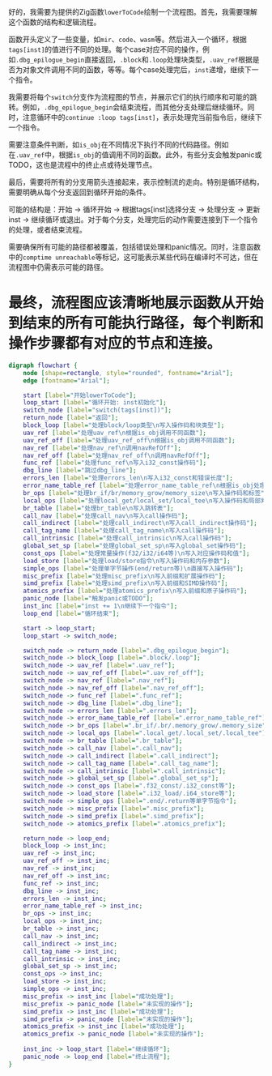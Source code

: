 好的，我需要为提供的Zig函数`lowerToCode`绘制一个流程图。首先，我需要理解这个函数的结构和逻辑流程。

函数开头定义了一些变量，如`mir`、`code`、`wasm`等。然后进入一个循环，根据`tags[inst]`的值进行不同的处理。每个case对应不同的操作，例如`.dbg_epilogue_begin`直接返回，`.block`和`.loop`处理块类型，`.uav_ref`根据是否为对象文件调用不同的函数，等等。每个case处理完后，`inst`递增，继续下一个指令。

我需要将每个`switch`分支作为流程图的节点，并展示它们的执行顺序和可能的跳转。例如，`.dbg_epilogue_begin`会结束流程，而其他分支处理后继续循环。同时，注意循环中的`continue :loop tags[inst]`，表示处理完当前指令后，继续下一个指令。

需要注意条件判断，如`is_obj`在不同情况下执行不同的代码路径。例如在`.uav_ref`中，根据`is_obj`的值调用不同的函数。此外，有些分支会触发panic或TODO，这也是流程中的终止点或待处理节点。

最后，需要将所有的分支用箭头连接起来，表示控制流的走向。特别是循环结构，需要明确从每个分支返回到循环开始的条件。

可能的结构是：开始 -> 循环开始 -> 根据tags[inst]选择分支 -> 处理分支 -> 更新inst -> 继续循环或退出。对于每个分支，处理完后的动作需要连接到下一个指令的处理，或者结束流程。

需要确保所有可能的路径都被覆盖，包括错误处理和panic情况。同时，注意函数中的`comptime unreachable`等标记，这可能表示某些代码在编译时不可达，但在流程图中仍需表示可能的路径。

最终，流程图应该清晰地展示函数从开始到结束的所有可能执行路径，每个判断和操作步骤都有对应的节点和连接。
================================================
```dot
digraph flowchart {
    node [shape=rectangle, style="rounded", fontname="Arial"];
    edge [fontname="Arial"];

    start [label="开始lowerToCode"];
    loop_start [label="循环开始: inst初始化"];
    switch_node [label="switch(tags[inst])"];
    return_node [label="返回"];
    block_loop [label="处理block/loop类型\n写入操作码和块类型"];
    uav_ref [label="处理uav_ref\n根据is_obj调用不同函数"];
    uav_ref_off [label="处理uav_ref_off\n根据is_obj调用不同函数"];
    nav_ref [label="处理nav_ref\n调用navRefOff"];
    nav_ref_off [label="处理nav_ref_off\n调用navRefOff"];
    func_ref [label="处理func_ref\n写入i32_const操作码"];
    dbg_line [label="跳过dbg_line"];
    errors_len [label="处理errors_len\n写入i32_const和错误长度"];
    error_name_table_ref [label="处理error_name_table_ref\n根据is_obj处理重定位"];
    br_ops [label="处理br_if/br/memory_grow/memory_size\n写入操作码和标签"];
    local_ops [label="处理local_get/local_set/local_tee\n写入操作码和局部索引"];
    br_table [label="处理br_table\n写入跳转表"];
    call_nav [label="处理call_nav\n写入call操作码"];
    call_indirect [label="处理call_indirect\n写入call_indirect操作码"];
    call_tag_name [label="处理call_tag_name\n写入call操作码"];
    call_intrinsic [label="处理call_intrinsic\n写入call操作码"];
    global_set_sp [label="处理global_set_sp\n写入global_set操作码"];
    const_ops [label="处理常量操作(f32/i32/i64等)\n写入对应操作码和值"];
    load_store [label="处理load/store指令\n写入操作码和内存参数"];
    simple_ops [label="处理单字节操作(end/return等)\n直接写入操作码"];
    misc_prefix [label="处理misc_prefix\n写入前缀和扩展操作码"];
    simd_prefix [label="处理simd_prefix\n写入前缀和SIMD操作码"];
    atomics_prefix [label="处理atomics_prefix\n写入前缀和原子操作码"];
    panic_node [label="触发panic或TODO"];
    inst_inc [label="inst += 1\n继续下一个指令"];
    loop_end [label="循环结束"];

    start -> loop_start;
    loop_start -> switch_node;

    switch_node -> return_node [label=".dbg_epilogue_begin"];
    switch_node -> block_loop [label=".block/.loop"];
    switch_node -> uav_ref [label=".uav_ref"];
    switch_node -> uav_ref_off [label=".uav_ref_off"];
    switch_node -> nav_ref [label=".nav_ref"];
    switch_node -> nav_ref_off [label=".nav_ref_off"];
    switch_node -> func_ref [label=".func_ref"];
    switch_node -> dbg_line [label=".dbg_line"];
    switch_node -> errors_len [label=".errors_len"];
    switch_node -> error_name_table_ref [label=".error_name_table_ref"];
    switch_node -> br_ops [label=".br_if/.br/.memory_grow/.memory_size"];
    switch_node -> local_ops [label=".local_get/.local_set/.local_tee"];
    switch_node -> br_table [label=".br_table"];
    switch_node -> call_nav [label=".call_nav"];
    switch_node -> call_indirect [label=".call_indirect"];
    switch_node -> call_tag_name [label=".call_tag_name"];
    switch_node -> call_intrinsic [label=".call_intrinsic"];
    switch_node -> global_set_sp [label=".global_set_sp"];
    switch_node -> const_ops [label=".f32_const/.i32_const等"];
    switch_node -> load_store [label=".i32_load/.i64_store等"];
    switch_node -> simple_ops [label=".end/.return等单字节指令"];
    switch_node -> misc_prefix [label=".misc_prefix"];
    switch_node -> simd_prefix [label=".simd_prefix"];
    switch_node -> atomics_prefix [label=".atomics_prefix"];

    return_node -> loop_end;
    block_loop -> inst_inc;
    uav_ref -> inst_inc;
    uav_ref_off -> inst_inc;
    nav_ref -> inst_inc;
    nav_ref_off -> inst_inc;
    func_ref -> inst_inc;
    dbg_line -> inst_inc;
    errors_len -> inst_inc;
    error_name_table_ref -> inst_inc;
    br_ops -> inst_inc;
    local_ops -> inst_inc;
    br_table -> inst_inc;
    call_nav -> inst_inc;
    call_indirect -> inst_inc;
    call_tag_name -> inst_inc;
    call_intrinsic -> inst_inc;
    global_set_sp -> inst_inc;
    const_ops -> inst_inc;
    load_store -> inst_inc;
    simple_ops -> inst_inc;
    misc_prefix -> inst_inc [label="成功处理"];
    misc_prefix -> panic_node [label="未实现的操作"];
    simd_prefix -> inst_inc [label="成功处理"];
    simd_prefix -> panic_node [label="未实现的操作"];
    atomics_prefix -> inst_inc [label="成功处理"];
    atomics_prefix -> panic_node [label="未实现的操作"];
    
    inst_inc -> loop_start [label="继续循环"];
    panic_node -> loop_end [label="终止流程"];
}
```